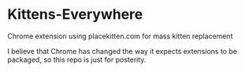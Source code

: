 # Kittens-Everywhere
Chrome extension using placekitten.com for mass kitten replacement


I believe that Chrome has changed the way it expects extensions to be packaged, so this repo is just for posterity.
